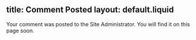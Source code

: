 title: Comment Posted
layout: default.liquid
---
Your comment was posted to the Site Administrator. You will find it on this page soon.


